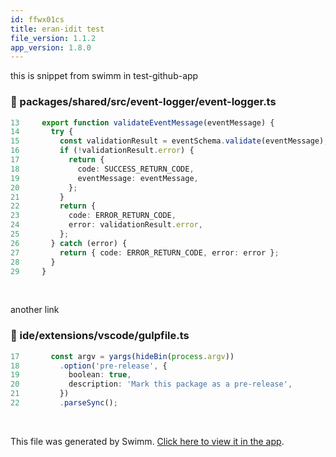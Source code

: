 ```yaml
---
id: ffwx01cs
title: eran-idit test
file_version: 1.1.2
app_version: 1.8.0
---
```


this is snippet from swimm in test-github-app
<!-- NOTE-swimm-snippet: the lines below link your snippet to Swimm -->
<!-- NOTE-swimm-repo ::veezvxCuzpPrRLLXWD2E:: -->
### 📄 packages/shared/src/event-logger/event-logger.ts
```typescript
13     export function validateEventMessage(eventMessage) {
14       try {
15         const validationResult = eventSchema.validate(eventMessage);
16         if (!validationResult.error) {
17           return {
18             code: SUCCESS_RETURN_CODE,
19             eventMessage: eventMessage,
20           };
21         }
22         return {
23           code: ERROR_RETURN_CODE,
24           error: validationResult.error,
25         };
26       } catch (error) {
27         return { code: ERROR_RETURN_CODE, error: error };
28       }
29     }
```

<br/>

another link
<!-- NOTE-swimm-snippet: the lines below link your snippet to Swimm -->
<!-- NOTE-swimm-repo ::veezvxCuzpPrRLLXWD2E:: -->
### 📄 ide/extensions/vscode/gulpfile.ts
```typescript
17       const argv = yargs(hideBin(process.argv))
18         .option('pre-release', {
19           boolean: true,
20           description: 'Mark this package as a pre-release',
21         })
22         .parseSync();
```

<br/>

This file was generated by Swimm. [Click here to view it in the app](https://swimm-web-app.web.app/repos/Z2l0aHViJTNBJTNBdGVzdC1naXRodWItYXBwJTNBJTNBc3dpbW1pbw==/docs/ffwx01cs).
